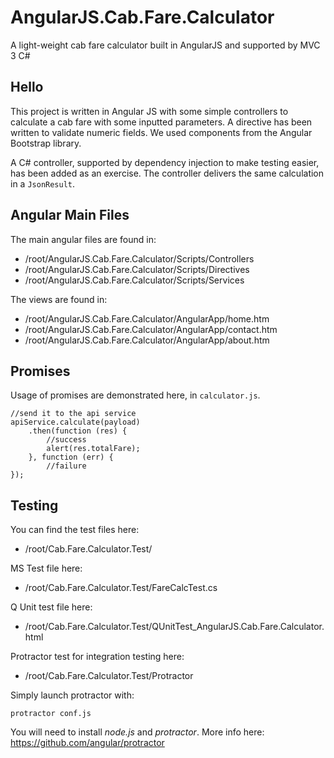 # AngularJS.Cab.Fare.Calculator
A light-weight cab fare calculator built in AngularJS and supported by MVC 3 C#

## Hello

This project is written in Angular JS with some simple controllers to calculate a cab fare with some inputted parameters.  A directive has been written to validate numeric fields.  We used components from the Angular Bootstrap library.

A C# controller, supported by dependency injection to make testing easier, has been added as an exercise.  The controller delivers the same calculation in a `JsonResult`.

## Angular Main Files

The main angular files are found in:

* /root/AngularJS.Cab.Fare.Calculator/Scripts/Controllers
* /root/AngularJS.Cab.Fare.Calculator/Scripts/Directives
* /root/AngularJS.Cab.Fare.Calculator/Scripts/Services

The views are found in:

* /root/AngularJS.Cab.Fare.Calculator/AngularApp/home.htm
* /root/AngularJS.Cab.Fare.Calculator/AngularApp/contact.htm
* /root/AngularJS.Cab.Fare.Calculator/AngularApp/about.htm

## Promises
Usage of promises are demonstrated here, in `calculator.js`.

    //send it to the api service
    apiService.calculate(payload)
        .then(function (res) {
            //success
            alert(res.totalFare);
        }, function (err) {
            //failure
    });

## Testing

You can find the test files here:

* /root/Cab.Fare.Calculator.Test/
  
MS Test file here:

* /root/Cab.Fare.Calculator.Test/FareCalcTest.cs
  
Q Unit test file here:

* /root/Cab.Fare.Calculator.Test/QUnitTest_AngularJS.Cab.Fare.Calculator.html
  
Protractor test for integration testing here:

* /root/Cab.Fare.Calculator.Test/Protractor
  
Simply launch protractor with:

    protractor conf.js
  
You will need to install *node.js* and *protractor*.  More info here: https://github.com/angular/protractor
